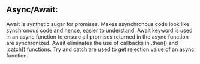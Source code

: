 ## Async/Await:
Await is synthetic sugar for promises. Makes asynchronous code look like synchronous code and hence, easier to understand. Await keyword is used in an async function
to ensure all promises returned in the async function are synchronized. Await eliminates the use of callbacks in .then() and .catch() functions. Try and catch are used to get rejection
value of an async function.
